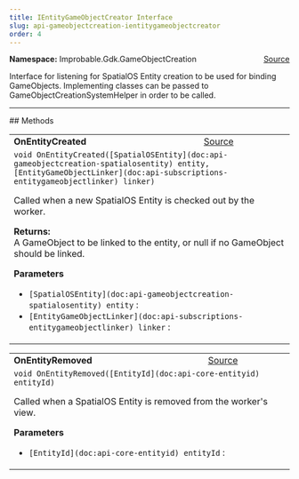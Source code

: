 ```yaml
---
title: IEntityGameObjectCreator Interface
slug: api-gameobjectcreation-ientitygameobjectcreator
order: 4
---
```


<p><b>Namespace:</b> Improbable.Gdk.GameObjectCreation<span style="float: right"><a href="https://www.github.com/spatialos/gdk-for-unity/blob/0.3.3/workers/unity/Packages/io.improbable.gdk.gameobjectcreation/IEntityGameObjectCreator.cs/#L12">Source</a></span></p>

</p>


<p>Interface for listening for SpatialOS Entity creation to be used for binding GameObjects. Implementing classes can be passed to GameObjectCreationSystemHelper in order to be called. </p>













</p>
<hr style="width:100%; border-top-color:#d8d8d8" />
## Methods


</p>


<table class="io-api-doc">    <tr>        <td class="io-api-doc-name"><a id="onentitycreated-spatialosentity-entitygameobjectlinker"></a><b>OnEntityCreated</b></td>        <td class="io-api-doc-source"><a href="https://www.github.com/spatialos/gdk-for-unity/blob/0.3.3/workers/unity/Packages/io.improbable.gdk.gameobjectcreation/IEntityGameObjectCreator.cs/#L20">Source</a></td>    </tr>    <tr>        <td class="io-api-doc-content" colspan="2"><code>void OnEntityCreated([SpatialOSEntity](doc:api-gameobjectcreation-spatialosentity) entity, [EntityGameObjectLinker](doc:api-subscriptions-entitygameobjectlinker) linker)</code></p>Called when a new SpatialOS Entity is checked out by the worker. </p><b>Returns:</b></br>A GameObject to be linked to the entity, or null if no GameObject should be linked. </p><b>Parameters</b><ul><li><code>[SpatialOSEntity](doc:api-gameobjectcreation-spatialosentity) entity</code> : </li><li><code>[EntityGameObjectLinker](doc:api-subscriptions-entitygameobjectlinker) linker</code> : </li></ul></td>    </tr></table>
<table class="io-api-doc">    <tr>        <td class="io-api-doc-name"><a id="onentityremoved-entityid"></a><b>OnEntityRemoved</b></td>        <td class="io-api-doc-source"><a href="https://www.github.com/spatialos/gdk-for-unity/blob/0.3.3/workers/unity/Packages/io.improbable.gdk.gameobjectcreation/IEntityGameObjectCreator.cs/#L25">Source</a></td>    </tr>    <tr>        <td class="io-api-doc-content" colspan="2"><code>void OnEntityRemoved([EntityId](doc:api-core-entityid) entityId)</code></p>Called when a SpatialOS Entity is removed from the worker's view. </p><b>Parameters</b><ul><li><code>[EntityId](doc:api-core-entityid) entityId</code> : </li></ul></td>    </tr></table>



